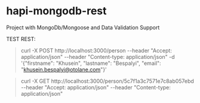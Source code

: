 # hapi-mongodb-rest
Project with MongoDb/Mongoose and Data Validation Support

TEST REST:
> curl -X POST http://localhost:3000/person --header "Accept: application/json" --header "Content-type: application/json" -d '{"firstname": "Khusein", "lastname": "Bespalyi", "email": "khusein.bespalyi@otolane.com"}'

> curl -X GET http://localhost:3000/person/5c7f1a3c7571e7c8ab057ebd --header "Accept: application/json" --header "Content-type: application/json"
>
